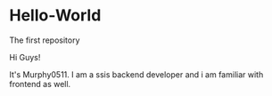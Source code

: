 # Hello-World
The first repository

Hi Guys!

It's Murphy0511. I am a ssis backend developer and i am familiar with frontend as well.
